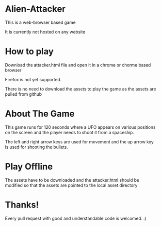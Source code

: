 # Alien-Attacker

This is a web-browser based game

It is currently not hosted on any website

# How to play

Download the attacker.html file and open it in a chrome or chorme based browser

Firefox is not yet supported.

There is no need to download the assets to play the game as the assets are pulled from github

# About The Game

This game runs for 120 seconds where a UFO appears on various positions on the screen and the player needs to shoot it from a spaceship.

The left and right arrow keys are used for movement and the up arrow key is used for shooting the bullets.

# Play Offline

The assets have to be downloaded and the attacker.html should be modified so that the assets are pointed to the local asset directory 

# Thanks!

Every pull request with good and understandable code is welcomed. 
:)


